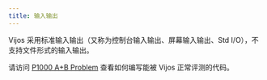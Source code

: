 ```yaml
---
title: 输入输出
---
```


Vijos 采用标准输入输出（又称为控制台输入输出、屏幕输入输出、Std I/O），不支持文件形式的输入输出。

请访问 [P1000 A+B Problem](https://vijos.org/p/1000) 查看如何编写能被 Vijos 正常评测的代码。
